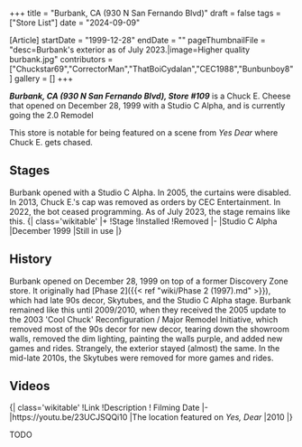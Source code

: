 +++
title = "Burbank, CA (930 N San Fernando Blvd)"
draft = false
tags = ["Store List"]
date = "2024-09-09"

[Article]
startDate = "1999-12-28"
endDate = ""
pageThumbnailFile = "desc=Burbank's exterior as of July 2023.|image=Higher quality burbank.jpg"
contributors = ["Chuckstar69","CorrectorMan","ThatBoiCydalan","CEC1988","Bunbunboy8"]
gallery = []
+++

<b><i>Burbank, CA (930 N San Fernando Blvd), Store #109</b></i> is a Chuck E. Cheese that opened on December 28, 1999 with a Studio C Alpha, and is currently going the 2.0 Remodel

This store is notable for being featured on a scene from <i>Yes Dear</i> where Chuck E. gets chased.

<h2>Stages</h2>
Burbank opened with a Studio C Alpha. In 2005, the curtains were disabled. In 2013, Chuck E.'s cap was removed as orders by CEC Entertainment. In 2022, the bot ceased programming. As of July 2023, the stage remains like this.
{| class='wikitable'
|+
!Stage
!Installed
!Removed
|-
|Studio C Alpha
|December 1999
|Still in use
|}

<h2>History</h2>
Burbank opened on December 28, 1999 on top of a former Discovery Zone store. It originally had [Phase 2]({{< ref "wiki/Phase 2 (1997).md" >}}), which had late 90s decor, Skytubes, and the Studio C Alpha stage. Burbank remained like this until 2009/2010, when they received the 2005 update to the 2003 'Cool Chuck' Reconfiguration / Major Remodel Initiative, which removed most of the 90s decor for new decor, tearing down the showroom walls, removed the dim lighting, painting the walls purple, and added new games and rides. Strangely, the exterior stayed (almost) the same. In the mid-late 2010s, the Skytubes were removed for more games and rides.

<h2>Videos</h2>
{| class='wikitable'
!Link
!Description
! Filming Date
|-
|https://youtu.be/23UCJSQQi10
|The location featured on <i>Yes, Dear</i>
|2010
|}



TODO

<references />